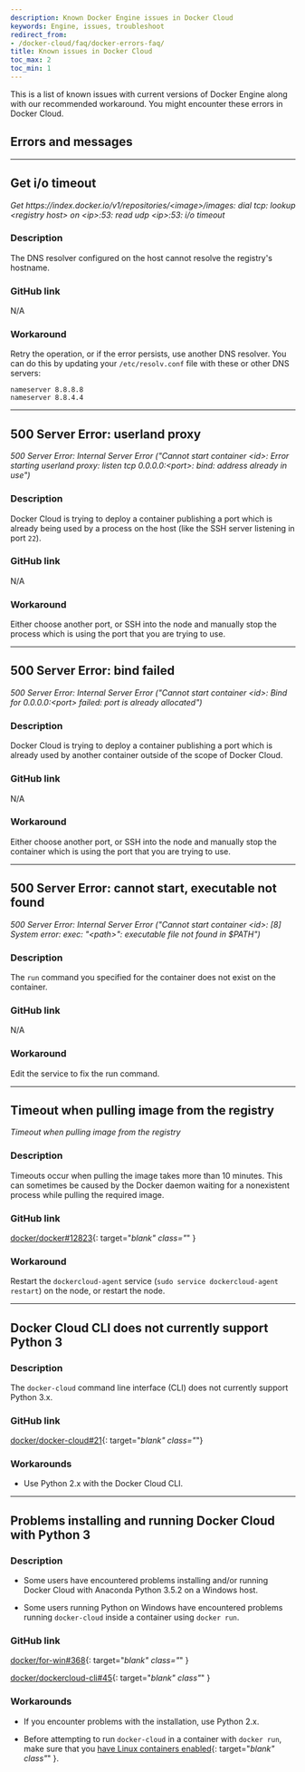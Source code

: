 ```yaml
---
description: Known Docker Engine issues in Docker Cloud
keywords: Engine, issues, troubleshoot
redirect_from:
- /docker-cloud/faq/docker-errors-faq/
title: Known issues in Docker Cloud
toc_max: 2
toc_min: 1
---
```


This is a list of known issues with current versions of Docker Engine along with
our recommended workaround. You might encounter these errors in Docker Cloud.

## Errors and messages

---

## Get i/o timeout

<!-- span tag prevents irritating autolinker from interpreting this as a link -->

*Get https<span></span>://index.docker.io/v1/repositories/\<image\>/images: dial tcp: lookup \<registry host> on \<ip>:53: read udp \<ip>:53: i/o timeout*

### Description

The DNS resolver configured on the host cannot resolve the registry's hostname.

### GitHub link

N/A

### Workaround

Retry the operation, or if the error persists, use another DNS resolver. You can do this by updating your `/etc/resolv.conf` file with these or other DNS servers:

	nameserver 8.8.8.8
	nameserver 8.8.4.4

---

## 500 Server Error: userland proxy

*500 Server Error: Internal Server Error ("Cannot start container \<id>: Error starting userland proxy: listen tcp 0.0.0.0:\<port>: bind: address already in use")*

### Description

Docker Cloud is trying to deploy a container publishing a port which is already
being used by a process on the host (like the SSH server listening in port
`22`).

### GitHub link

N/A

### Workaround

Either choose another port, or SSH into the node and manually stop the process
which is using the port that you are trying to use.

---

## 500 Server Error: bind failed

*500 Server Error: Internal Server Error ("Cannot start container \<id>: Bind for 0.0.0.0:\<port> failed: port is already allocated")*

### Description

Docker Cloud is trying to deploy a container publishing a port which is already
used by another container outside of the scope of Docker Cloud.

### GitHub link

N/A

### Workaround

Either choose another port, or SSH into the node and manually stop the container
which is using the port that you are trying to use.

---

## 500 Server Error: cannot start, executable not found

*500 Server Error: Internal Server Error ("Cannot start container \<id>: [8] System error: exec: "\<path>": executable file not found in $PATH")*

### Description

The `run` command you specified for the container does not exist on the
container.

### GitHub link

N/A

### Workaround

Edit the service to fix the run command.

---

## Timeout when pulling image from the registry

*Timeout when pulling image from the registry*

### Description

Timeouts occur when pulling the image takes more than 10 minutes. This can
sometimes be caused by the Docker daemon waiting for a nonexistent process while
pulling the required image.

### GitHub link


[docker/docker#12823](https://github.com/moby/moby/issues/12823){: target="_blank" class="_" }

### Workaround

Restart the `dockercloud-agent` service (`sudo service dockercloud-agent
restart`) on the node, or restart the node.

---

## Docker Cloud CLI does not currently support Python 3

### Description

The `docker-cloud` command line interface (CLI) does not currently support
Python 3.x.


### GitHub link

[docker/docker-cloud#21](https://github.com/docker/dockercloud-cli/issues/21){: target="_blank" class="_"}

### Workarounds

* Use Python 2.x with the Docker Cloud CLI.

---

## Problems installing and running Docker Cloud with Python 3

### Description

* Some users have encountered problems installing and/or running
Docker Cloud with Anaconda Python 3.5.2 on a Windows host.

* Some users running Python on Windows have encountered problems
running `docker-cloud` inside a container using `docker run`.

### GitHub link

[docker/for-win#368](https://github.com/docker/for-win/issues/368){: target="_blank" class="_" }

[docker/dockercloud-cli#45](https://github.com/docker/dockercloud-cli/issues/45){: target="_blank" class"_" }

### Workarounds

* If you encounter problems with the installation, use Python 2.x.

* Before attempting to run `docker-cloud` in a container with `docker run`,
make sure that you [have Linux containers
enabled](/docker-for-windows/index.md#switch-between-windows-and-linux-containers){: target="_blank" class"_" }.
